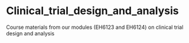 # Clinical_trial_design_and_analysis
Course materials from our modules (EH6123 and EH6124) on clinical trial design and analysis
